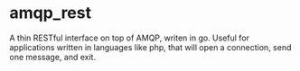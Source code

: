 amqp_rest
=========

A thin RESTful interface on top of AMQP, writen in go.  Useful for applications written in languages like php, that will open a connection, send one message, and exit.
